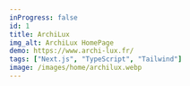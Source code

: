 ```yaml
---
inProgress: false
id: 1
title: ArchiLux
img_alt: ArchiLux HomePage
demo: https://www.archi-lux.fr/
tags: ["Next.js", "TypeScript", "Tailwind"]
image: /images/home/archilux.webp
---
```

